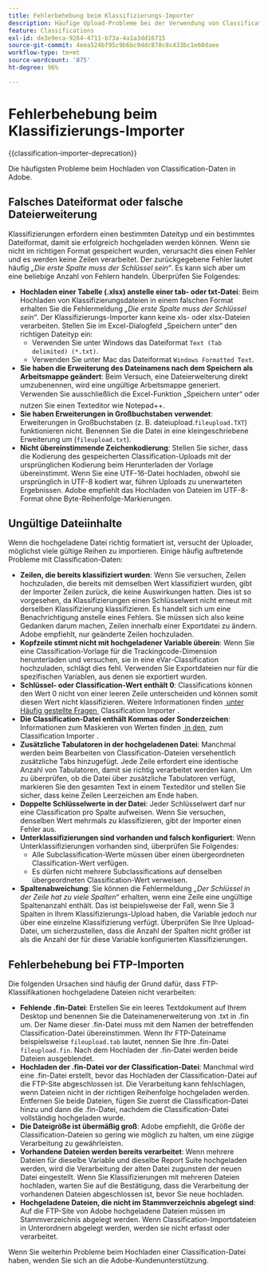 ```yaml
---
title: Fehlerbehebung beim Klassifizierungs-Importer
description: Häufige Upload-Probleme bei der Verwendung von Classification Importer.
feature: Classifications
exl-id: de3e9eca-9264-4711-b73a-4a1a3dd16715
source-git-commit: 4eea524bf95c9b6bc9ddc878c8c433bc1e60daee
workflow-type: tm+mt
source-wordcount: '875'
ht-degree: 96%

---
```


# Fehlerbehebung beim Klassifizierungs-Importer

{{classification-importer-deprecation}}

Die häufigsten Probleme beim Hochladen von Classification-Daten in Adobe.

## Falsches Dateiformat oder falsche Dateierweiterung

Klassifizierungen erfordern einen bestimmten Dateityp und ein bestimmtes Dateiformat, damit sie erfolgreich hochgeladen werden können. Wenn sie nicht im richtigen Format gespeichert wurden, verursacht dies einen Fehler und es werden keine Zeilen verarbeitet. Der zurückgegebene Fehler lautet häufig *„Die erste Spalte muss der Schlüssel sein“*. Es kann sich aber um eine beliebige Anzahl von Fehlern handeln. Überprüfen Sie Folgendes:

* **Hochladen einer Tabelle (.xlsx) anstelle einer tab- oder txt-Datei**: Beim Hochladen von Klassifizierungsdateien in einem falschen Format erhalten Sie die Fehlermeldung *„Die erste Spalte muss der Schlüssel sein“*. Der Klassifizierungs-Importer kann keine xls- oder xlsx-Dateien verarbeiten. Stellen Sie im Excel-Dialogfeld „Speichern unter“ den richtigen Dateityp ein:
   * Verwenden Sie unter Windows das Dateiformat `Text (Tab delimited) (*.txt)`.
   * Verwenden Sie unter Mac das Dateiformat `Windows Formatted Text`.
* **Sie haben die Erweiterung des Dateinamens nach dem Speichern als Arbeitsmappe geändert**: Beim Versuch, eine Dateierweiterung direkt umzubenennen, wird eine ungültige Arbeitsmappe generiert. Verwenden Sie ausschließlich die Excel-Funktion „Speichern unter“ oder nutzen Sie einen Texteditor wie Notepad++.
* **Sie haben Erweiterungen in Großbuchstaben verwendet**: Erweiterungen in Großbuchstaben (z. B. dateiupload.`fileupload.TXT`) funktionieren nicht. Benennen Sie die Datei in eine kleingeschriebene Erweiterung um (`fileupload.txt`).
* **Nicht übereinstimmende Zeichenkodierung**: Stellen Sie sicher, dass die Kodierung des gespeicherten Classification-Uploads mit der ursprünglichen Kodierung beim Herunterladen der Vorlage übereinstimmt. Wenn Sie eine UTF-16-Datei hochladen, obwohl sie ursprünglich in UTF-8 kodiert war, führen Uploads zu unerwarteten Ergebnissen. Adobe empfiehlt das Hochladen von Dateien im UTF-8-Format ohne Byte-Reihenfolge-Markierungen.

## Ungültige Dateiinhalte

Wenn die hochgeladene Datei richtig formatiert ist, versucht der Uploader, möglichst viele gültige Reihen zu importieren. Einige häufig auftretende Probleme mit Classification-Daten:

* **Zeilen, die bereits klassifiziert wurden**: Wenn Sie versuchen, Zeilen hochzuladen, die bereits mit demselben Wert klassifiziert wurden, gibt der Importer Zeilen zurück, die keine Auswirkungen hatten. Dies ist so vorgesehen, da Klassifizierungen einen Schlüsselwert nicht erneut mit derselben Klassifizierung klassifizieren. Es handelt sich um eine Benachrichtigung anstelle eines Fehlers. Sie müssen sich also keine Gedanken darum machen, Zeilen innerhalb einer Exportdatei zu ändern. Adobe empfiehlt, nur geänderte Zeilen hochzuladen.
* **Kopfzeile stimmt nicht mit hochgeladener Variable überein**: Wenn Sie eine Classification-Vorlage für die Trackingcode-Dimension herunterladen und versuchen, sie in eine eVar-Classification hochzuladen, schlägt dies fehl. Verwenden Sie Exportdateien nur für die spezifischen Variablen, aus denen sie exportiert wurden.
* **Schlüssel- oder Classification-Wert enthält 0**: Classifications können den Wert 0 nicht von einer leeren Zeile unterscheiden und können somit diesen Wert nicht klassifizieren. Weitere Informationen finden [&#x200B; unter Häufig gestellte Fragen &#x200B;](importer-faq.md) Classification Importer .
* **Die Classification-Datei enthält Kommas oder Sonderzeichen**: Informationen zum Maskieren von Werten finden [&#x200B; in den &#x200B;](importer-faq.md) zum Classification Importer .
* **Zusätzliche Tabulatoren in der hochgeladenen Datei**: Manchmal werden beim Bearbeiten von Classification-Dateien versehentlich zusätzliche Tabs hinzugefügt. Jede Zeile erfordert eine identische Anzahl von Tabulatoren, damit sie richtig verarbeitet werden kann. Um zu überprüfen, ob die Datei über zusätzliche Tabulatoren verfügt, markieren Sie den gesamten Text in einem Texteditor und stellen Sie sicher, dass keine Zeilen Leerzeichen am Ende haben.
* **Doppelte Schlüsselwerte in der Datei**: Jeder Schlüsselwert darf nur eine Classification pro Spalte aufweisen. Wenn Sie versuchen, denselben Wert mehrmals zu klassifizieren, gibt der Importer einen Fehler aus.
* **Unterklassifizierungen sind vorhanden und falsch konfiguriert**: Wenn Unterklassifizierungen vorhanden sind, überprüfen Sie Folgendes:
   * Alle Subclassification-Werte müssen über einen übergeordneten Classification-Wert verfügen.
   * Es dürfen nicht mehrere Subclassifications auf denselben übergeordneten Classification-Wert verweisen.
* **Spaltenabweichung**: Sie können die Fehlermeldung *„Der Schlüssel in der Zeile hat zu viele Spalten“* erhalten, wenn eine Zeile eine ungültige Spaltenanzahl enthält. Das ist beispielsweise der Fall, wenn Sie 3 Spalten in Ihrem Klassifizierungs-Upload haben, die Variable jedoch nur über eine einzelne Klassifizierung verfügt. Überprüfen Sie Ihre Upload-Datei, um sicherzustellen, dass die Anzahl der Spalten nicht größer ist als die Anzahl der für diese Variable konfigurierten Klassifizierungen.

## Fehlerbehebung bei FTP-Importen

Die folgenden Ursachen sind häufig der Grund dafür, dass FTP-Klassifikationen hochgeladene Dateien nicht verarbeiten:

* **Fehlende .fin-Datei**: Erstellen Sie ein leeres Textdokument auf Ihrem Desktop und benennen Sie die Dateinamenerweiterung von .txt in .fin um. Der Name dieser .fin-Datei muss mit dem Namen der betreffenden Classification-Datei übereinstimmen. Wenn Ihr FTP-Dateiname beispielsweise `fileupload.tab` lautet, nennen Sie Ihre .fin-Datei `fileupload.fin`. Nach dem Hochladen der .fin-Datei werden beide Dateien ausgeblendet.
* **Hochladen der .fin-Datei vor der Classification-Datei**: Manchmal wird eine .fin-Datei erstellt, bevor das Hochladen der Classification-Datei auf die FTP-Site abgeschlossen ist. Die Verarbeitung kann fehlschlagen, wenn Dateien nicht in der richtigen Reihenfolge hochgeladen werden. Entfernen Sie beide Dateien, fügen Sie zuerst die Classification-Datei hinzu und dann die .fin-Datei, nachdem die Classification-Datei vollständig hochgeladen wurde.
* **Die Dateigröße ist übermäßig groß**: Adobe empfiehlt, die Größe der Classification-Dateien so gering wie möglich zu halten, um eine zügige Verarbeitung zu gewährleisten.
* **Vorhandene Dateien werden bereits verarbeitet**: Wenn mehrere Dateien für dieselbe Variable und dieselbe Report Suite hochgeladen werden, wird die Verarbeitung der alten Datei zugunsten der neuen Datei eingestellt. Wenn Sie Klassifizierungen mit mehreren Dateien hochladen, warten Sie auf die Bestätigung, dass die Verarbeitung der vorhandenen Dateien abgeschlossen ist, bevor Sie neue hochladen.
* **Hochgeladene Dateien, die nicht im Stammverzeichnis abgelegt sind**: Auf die FTP-Site von Adobe hochgeladene Dateien müssen im Stammverzeichnis abgelegt werden. Wenn Classification-Importdateien in Unterordnern abgelegt werden, werden sie nicht erfasst oder verarbeitet.

Wenn Sie weiterhin Probleme beim Hochladen einer Classification-Datei haben, wenden Sie sich an die Adobe-Kundenunterstützung.
